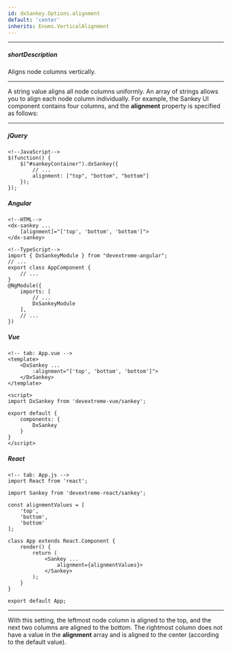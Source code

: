 ```yaml
---
id: dxSankey.Options.alignment
default: 'center'
inherits: Enums.VerticalAlignment
---
```

---
##### shortDescription
Aligns node columns vertically.

---
A string value aligns all node columns uniformly. An array of strings allows you to align each node column individually. For example, the Sankey UI component contains four columns, and the **alignment** property is specified as follows:

---
##### jQuery

    <!--JavaScript-->
    $(function() {
        $("#sankeyContainer").dxSankey({
            // ...
            alignment: ["top", "bottom", "bottom"]
        });
    });

##### Angular

    <!--HTML-->
    <dx-sankey ...
        [alignment]="['top', 'bottom', 'bottom']">
    </dx-sankey>

    <!--TypeScript-->
    import { DxSankeyModule } from "devextreme-angular";
    // ...
    export class AppComponent {
        // ...
    }
    @NgModule({
        imports: [
            // ...
            DxSankeyModule
        ],
        // ...
    })

##### Vue

    <!-- tab: App.vue -->
    <template>
        <DxSankey ... 
            :alignment="['top', 'bottom', 'bottom']">
        </DxSankey>
    </template>

    <script>
    import DxSankey from 'devextreme-vue/sankey';

    export default {
        components: {
            DxSankey
        }
    }
    </script>

##### React

    <!-- tab: App.js -->
    import React from 'react';

    import Sankey from 'devextreme-react/sankey';

    const alignmentValues = [
        'top', 
        'bottom', 
        'bottom'
    ];

    class App extends React.Component {
        render() {
            return (
                <Sankey ... 
                    alignment={alignmentValues}>
                </Sankey>
            );
        }
    }

    export default App;     

---

With this setting, the leftmost node column is aligned to the top, and the next two columns are aligned to the bottom. The rightmost column does not have a value in the **alignment** array and is aligned to the center (according to the default value).
